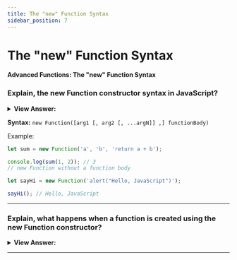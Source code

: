 ```yaml
---
title: The "new" Function Syntax
sidebar_position: 7
---
```


# The "new" Function Syntax

**Advanced Functions: The "new" Function Syntax**

<head>
  <title>The "new" Function Syntax - JavaScript Interview Questions & Answers</title>
  <meta charSet="utf-8" />
</head>

### Explain, the new Function constructor syntax in JavaScript?

<details>
  <summary><strong>View Answer:</strong></summary>
  <div>
  <div><strong>Interview Response:</strong> The Function constructor creates a new Function object. Calling the constructor directly can create functions dynamically but suffers from security and similar (but far less significant) performance issues to eval. However, unlike eval, the Function constructor creates functions which execute in the global scope only. One thing that should be noted, is that the new Function syntax does not require a function body to work. The major difference from other ways to build a function is that the function is created literally from a string, that is passed at run time. In fact, we can receive a string from an external source and use it in a function constructor. It is used in specific cases, like when we receive code from a server, or to dynamically compile a function from a template, in complex web-applications.
</div>
  </div>
</details>

**Syntax:** `new Function([arg1 [, arg2 [, ...argN]] ,] functionBody)`

Example:

```js
let sum = new Function('a', 'b', 'return a + b');

console.log(sum(1, 2)); // 3
// new Function without a function body

let sayHi = new Function('alert("Hello, JavaScript")');

sayHi(); // Hello, JavaScript
```

---

### Explain, what happens when a function is created using the new Function constructor?

<details>
  <summary><strong>View Answer:</strong></summary>
  <div>
  <div><strong>Interview Response:</strong> When a function is created using new Function, its [[Environment]] is set to reference not the current Lexical Environment, but the global one. So, such function does not have access to outer variables, only to the global ones. This special feature of new Function looks strange but appears especially useful in practice. Hence, they cannot use outer variables. But that is good, because it insures us from errors. Passing parameters explicitly is a much better method architecturally and causes no problems with minifiers.
</div>
  </div>
</details>

---
